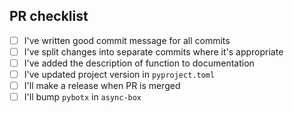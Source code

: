## PR checklist

- [ ] I've written good commit message for all commits
- [ ] I've split changes into separate commits where it's appropriate
- [ ] I've added the description of function to documentation
- [ ] I've updated project version in `pyproject.toml`
- [ ] I'll make a release when PR is merged
- [ ] I'll bump `pybotx` in `async-box`

